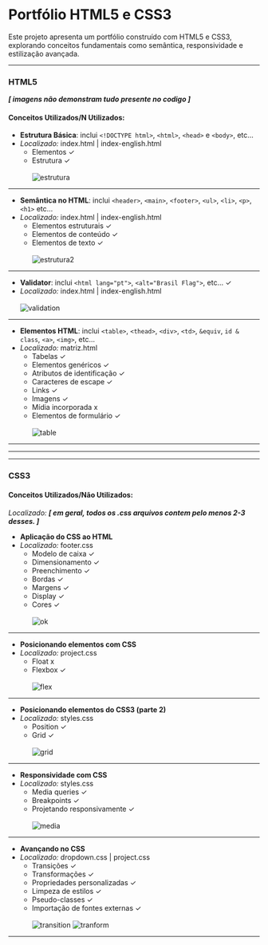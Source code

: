 # Portfólio HTML5 e CSS3

Este projeto apresenta um portfólio construído com HTML5 e CSS3, explorando conceitos fundamentais como semântica, responsividade e estilização avançada.

---

### HTML5
___[ imagens não demonstram tudo presente no codigo ]___

#### Conceitos Utilizados/N Utilizados:
- **Estrutura Básica**: inclui `<!DOCTYPE html>`, `<html>`, `<head>` e `<body>`, etc...
- *Localizado:* index.html | index-english.html
  - Elementos ✓
  - Estrutura ✓ <br> <br>
![estrutura](https://github.com/user-attachments/assets/9f72f025-c7dd-486e-85b9-96da25d71f2a)
---
- **Semântica no HTML**: inclui `<header>`, `<main>`, `<footer>`, `<ul>`, `<li>`, `<p>`, `<h1>` etc...
- *Localizado:* index.html | index-english.html
  - Elementos estruturais ✓
  - Elementos de conteúdo ✓
  - Elementos de texto ✓ <br> <br>
![estrutura2](https://github.com/user-attachments/assets/6962e794-eb72-4a40-9907-e09a26363709)
---
- **Validator**: inclui `<html lang="pt">`, `<alt="Brasil Flag">`, etc... ✓
- *Localizado:* index.html | index-english.html <br> <br>
![validation](https://github.com/user-attachments/assets/3e9a9013-0c7f-4289-aa6d-6da6996faf11)
---
- **Elementos HTML**: inclui `<table>`, `<thead>`, `<div>`, `<td>`, `&equiv`, `id & class`, `<a>`, `<img>`, etc... <br>
- *Localizado:* matriz.html
  - Tabelas ✓
  - Elementos genéricos ✓
  - Atributos de identificação ✓
  - Caracteres de escape ✓
  - Links ✓
  - Imagens ✓
  - Mídia incorporada x
  - Elementos de formulário ✓ <br> <br>
![table](https://github.com/user-attachments/assets/0fd459ba-6b26-461b-a0ce-973f21cbce3f)
---
---
---

### CSS3

#### Conceitos Utilizados/Não Utilizados: 
 *Localizado:* ___[ em geral, todos os .css arquivos contem pelo menos 2-3 desses. ]___
- **Aplicação do CSS ao HTML**
- *Localizado:* footer.css
  - Modelo de caixa ✓
  - Dimensionamento ✓
  - Preenchimento ✓
  - Bordas ✓
  - Margens ✓
  - Display ✓
  - Cores ✓ <br> <br>
![ok](https://github.com/user-attachments/assets/99865e26-df42-484e-9118-eb67b56f24f9)
---
- **Posicionando elementos com CSS**
- *Localizado:* project.css
  - Float x
  - Flexbox ✓ <br> <br>
![flex](https://github.com/user-attachments/assets/f89c88e2-a1fc-48ed-9381-da3a868db14e)
---
- **Posicionando elementos do CSS3 (parte 2)**
- *Localizado:* styles.css
  - Position ✓
  - Grid ✓ <br> <br>
![grid](https://github.com/user-attachments/assets/11e17a2e-77a5-43ef-8aca-f61f0381a5cb)
---
- **Responsividade com CSS**
- *Localizado:* styles.css
  - Media queries  ✓
  - Breakpoints ✓
  - Projetando responsivamente ✓ <br> <br>
![media](https://github.com/user-attachments/assets/f2738cb9-8745-4704-b696-9aae97d47db8)
---
- **Avançando no CSS**
- *Localizado:* dropdown.css | project.css
  - Transições ✓
  - Transformações ✓ <br>
  - Propriedades personalizadas ✓
  - Limpeza de estilos ✓
  - Pseudo-classes ✓
  - Importação de fontes externas ✓ <br> <br>
![transition](https://github.com/user-attachments/assets/b90a71e7-66ef-4b9b-81f3-4338f26823bf)
![tranform](https://github.com/user-attachments/assets/3ecf7843-21d4-4e6a-87ce-0402280a9ded)
---

